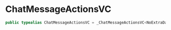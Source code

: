# ChatMessageActionsVC

``` swift
public typealias ChatMessageActionsVC = _ChatMessageActionsVC<NoExtraData>
```
